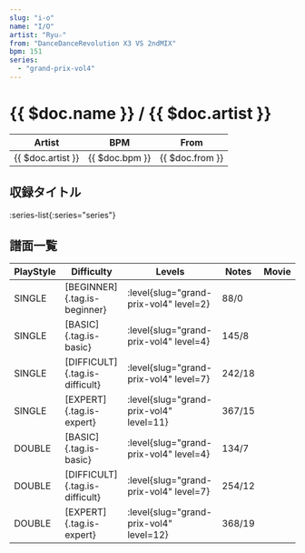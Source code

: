 ```yaml
---
slug: "i-o"
name: "I/O"
artist: "Ryu☆"
from: "DanceDanceRevolution X3 VS 2ndMIX"
bpm: 151
series:
  - "grand-prix-vol4"
---
```


# {{ $doc.name }} / {{ $doc.artist }}

|Artist|BPM|From|
|------|---|----|
|{{ $doc.artist }}|{{ $doc.bpm }}|{{ $doc.from }}|

## 収録タイトル

:series-list{:series="series"}

## 譜面一覧

|PlayStyle|Difficulty|Levels|Notes|Movie|
|---------|----------|------|-----|-----|
|SINGLE|[BEGINNER]{.tag.is-beginner}|<div class="field is-grouped is-grouped-multiline"> :level{slug="grand-prix-vol4" level=2}</div>|88/0||
|SINGLE|[BASIC]{.tag.is-basic}|<div class="field is-grouped is-grouped-multiline"> :level{slug="grand-prix-vol4" level=4}</div>|145/8||
|SINGLE|[DIFFICULT]{.tag.is-difficult}|<div class="field is-grouped is-grouped-multiline"> :level{slug="grand-prix-vol4" level=7}</div>|242/18||
|SINGLE|[EXPERT]{.tag.is-expert}|<div class="field is-grouped is-grouped-multiline"> :level{slug="grand-prix-vol4" level=11}</div>|367/15||
|DOUBLE|[BASIC]{.tag.is-basic}|<div class="field is-grouped is-grouped-multiline"> :level{slug="grand-prix-vol4" level=4}</div>|134/7||
|DOUBLE|[DIFFICULT]{.tag.is-difficult}|<div class="field is-grouped is-grouped-multiline"> :level{slug="grand-prix-vol4" level=7}</div>|254/12||
|DOUBLE|[EXPERT]{.tag.is-expert}|<div class="field is-grouped is-grouped-multiline"> :level{slug="grand-prix-vol4" level=12}</div>|368/19||
